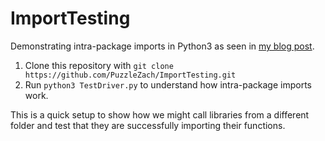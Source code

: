 # ImportTesting
Demonstrating intra-package imports in Python3 as seen in [my blog post](https://puzzlezach.github.io/resolving-imports-python).

1. Clone this repository with `git clone https://github.com/PuzzleZach/ImportTesting.git`
2. Run `python3 TestDriver.py` to understand how intra-package imports work.

This is a quick setup to show how we might call libraries from a different folder and test that they are successfully importing their functions.
